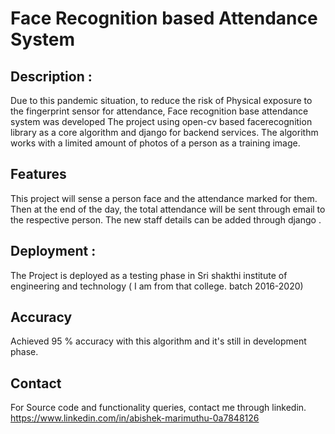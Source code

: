 # Face Recognition based Attendance System

## Description :
Due to this pandemic situation, to reduce the risk of Physical exposure to the fingerprint sensor for attendance,
Face recognition base attendance system was developed
The project using open-cv based facerecognition library as a core algorithm and django for backend services.
The algorithm works with a limited amount of photos of a person as a training image.

## Features
This project will sense a person face and the attendance marked for them.
Then at the end of the day, the total attendance will be sent through email to the respective person.
The new staff details can be added through django .

## Deployment : 
The Project is deployed as a testing phase  in Sri shakthi institute of engineering and technology ( I am from that college. batch 2016-2020)

## Accuracy
Achieved 95 % accuracy with this algorithm and it's still in development phase.

## Contact 
For Source code and functionality queries, contact me through linkedin.
https://www.linkedin.com/in/abishek-marimuthu-0a7848126
